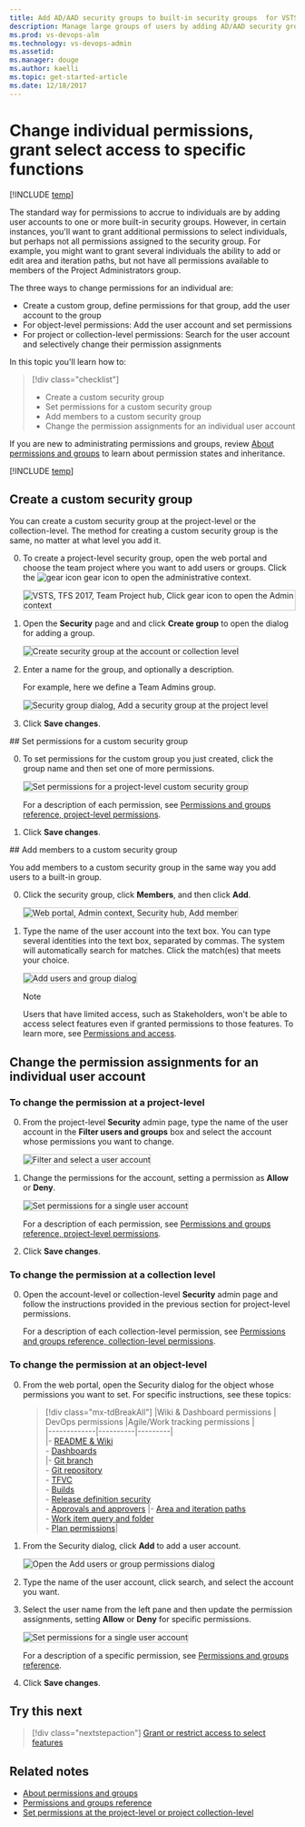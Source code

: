 ```yaml
---
title: Add AD/AAD security groups to built-in security groups  for VSTS & TFS
description: Manage large groups of users by adding AD/AAD security groups to built-in security groups 
ms.prod: vs-devops-alm
ms.technology: vs-devops-admin
ms.assetid: 
ms.manager: douge
ms.author: kaelli
ms.topic: get-started-article
ms.date: 12/18/2017
---
```

[//]: # (monikerRange: '>= tfs-2013')

# Change individual permissions, grant select access to specific functions  

[!INCLUDE [temp](../_shared/version-vsts-tfs-all-versions.md)]

The standard way for permissions to accrue to individuals are by adding user accounts to one or more built-in security groups. However, in certain instances, you'll want to grant additional permissions to select individuals, but perhaps not all permissions assigned to the security group. For example, you might want to grant several individuals the ability to add or edit area and iteration paths, but not have all permissions available to members of the Project Administrators group. 

The three ways to change permissions for an individual are:
- Create a custom group, define permissions for that group, add the user account to the group
- For object-level permissions: Add the user account and set permissions
- For project or collection-level permissions: Search for the user account and selectively change their permission assignments  

In this topic you'll learn how to:
> [!div class="checklist"]
> * Create a custom security group 
> * Set permissions for a custom security group 
> * Add members to a custom security group 
> * Change the permission assignments for an individual user account  

If you are new to administrating permissions and groups, review [About permissions and groups](about-permissions.md) to learn about permission states and inheritance. 

[!INCLUDE [temp](../_shared/image-differences.md)]

<a id="create-custom-group" />

## Create a custom security group 
 
You can create a custom security group at the project-level or the collection-level. The method for creating a custom security group is the same, no matter at what level you add it. 

0. To create a project-level security group, open the web portal and choose the team project where you want to add users or groups. Click the ![gear icon](../_img/icons/gear-icon.png) gear icon to open the administrative context. 
 
	<img src="_img/add-users/choose-team-project-click-gear-icon.png" alt="VSTS, TFS 2017, Team Project hub, Click gear icon to open the Admin context" style="border: 1px solid #C3C3C3;" /> 

0. Open the **Security** page and and click **Create group** to open the dialog for adding a group.

	<img src="_img/change-individual-permissions/create-group-open-dialog.png" alt="Create security group at the account or collection level" style="border: 1px solid #C3C3C3;" /> 

0. Enter a name for the group, and optionally a description. 
 
	For example, here we define a Team Admins group.  

	<img src="_img/change-individual-permissions/create-project-level-group-dialog.png" alt="Security group dialog, Add a security group at the project level" style="border: 1px solid #C3C3C3;" /> 

0. Click **Save changes**.   

<a id="set-permissions-custom-group" />
## Set permissions for a custom security group 

0. To set permissions for the custom group you just created, click the group name and then set one of more permissions. 

	<img src="_img/change-individual-permissions/team-admin-group-set-permissions.png" alt="Set permissions for a project-level custom security group" style="border: 1px solid #C3C3C3;" /> 

	For a description of each permission, see [Permissions and groups reference, project-level permissions](permissions.md#project-level-permissions).

0. Click **Save changes**.   


<a id="add-members-custom-group" />
## Add members to a custom security group 

You add members to a custom security group in the same way you add users to a built-in group. 

0. Click the security group, click **Members**, and then click **Add**.  

	<img src="_img/change-individual-permissions/team-admin-group-add-members.png" alt="Web portal, Admin context, Security hub, Add member" style="border: 1px solid #C3C3C3;" /> 

0. Type the name of the user account into the text box. You can type several identities into the text box, separated by commas. The system will automatically search for matches. Click the match(es) that meets your choice. 

	<img src="_img/project-level-permissions-add-a-user.png" alt="Add users and group dialog" style="border: 1px solid #C3C3C3;" /> 

	> [!NOTE]   
	> Users that have limited access, such as Stakeholders, won't be able to access select features even if granted permissions to those features. To learn more, see [Permissions and access](permissions-access.md).


## Change the permission assignments for an individual user account

### To change the permission at a project-level 

0. From the project-level **Security** admin page, type the name of the user account in the **Filter users and groups** box and select the account whose permissions you want to change.
 
	<img src="_img/change-individual-permissions/filter-user-account.png" alt="Filter and select a user account" style="border: 1px solid #C3C3C3;" /> 

0. Change the permissions for the account, setting a permission as **Allow** or **Deny**.
 
	<img src="_img/change-individual-permissions/set-individual-permissions.png" alt="Set permissions for a single user account" style="border: 1px solid #C3C3C3;" /> 

	For a description of each permission, see [Permissions and groups reference, project-level permissions](permissions.md#project-level-permissions).

0. Click **Save changes**.  

### To change the permission at a collection level

0. Open the account-level or collection-level **Security** admin page and follow the instructions provided in the previous section for project-level permissions. 
 
	For a description of each collection-level permission, see [Permissions and groups reference, collection-level permissions](permissions.md#collection-level).

### To change the permission at an object-level 

0. From the web portal, open the Security dialog for the object whose permissions you want to set. For specific instructions, see these topics: 

	> [!div class="mx-tdBreakAll"]
	> |Wiki & Dashboard permissions | DevOps permissions  |Agile/Work tracking permissions |  
	> |-------------|----------|---------|   
	> |- [README & Wiki](../collaborate/manage-readme-wiki-permissions.md)<br/>- [Dashboards](../report/dashboards/dashboard-permissions.md)<br/> |- [Git branch](../git/branch-permissions.md)<br/>- [Git repository](set-git-tfvc-repository-permissions.md)<br/>- [TFVC](set-git-tfvc-repository-permissions.md)<br/>- [Builds](../build-release/set-permissions.md)<br/>- [Release definition security](../build-release/set-permissions.md)<br/>- [Approvals and approvers](../build-release/concepts/definitions/release/approvals/index.md) |- [Area and iteration paths](../security/set-permissions-access-work-tracking.md)<br/>- [Work item query and folder](../work/track/set-query-permissions.md)<br/>- [Plan permissions](set-permissions-access-work-tracking.md#plan-permissions)|  

0. From the Security dialog, click **Add** to add a user account. 

	<img src="_img/change-individual-permissions/security-dialog-add-user-account-button.png" alt="Open the Add users or group permissions dialog" style="border: 1px solid #C3C3C3;" /> 

0. Type the name of the user account, click search, and select the account you want. 

0. Select the user name from the left pane and then update the permission assignments, setting **Allow** or **Deny** for specific permissions. 

	<img src="_img/change-individual-permissions/set-permissions-individual-object-level.png" alt="Set permissions for a single user account" style="border: 1px solid #C3C3C3;" /> 

	For a description of a specific permission, see [Permissions and groups reference](permissions.md).

0. Click **Save changes**.  

## Try this next
> [!div class="nextstepaction"]
> [Grant or restrict access to select features](restrict-access.md)

## Related notes

- [About permissions and groups](about-permissions.md)
- [Permissions and groups reference](permissions.md)
- [Set permissions at the project-level or project collection-level](set-project-collection-level-permissions.md)


<!--
You can do a search on an individual user and change one of their permissions. However, the preferred method  

User Voice requests: 
* Hide Work Item Types (WITs) based on permission/security group


Recommended permissions 
Team Admins - allow to create area and iteration paths; shared queries. 
-->